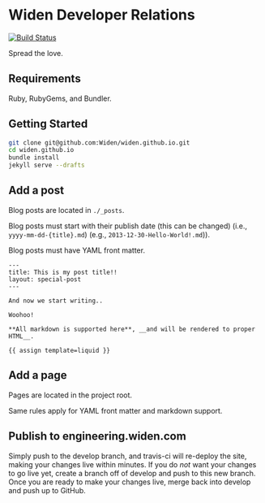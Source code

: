 # Widen Developer Relations

[![Build Status](https://travis-ci.org/Widen/widen.github.io.svg?branch=develop)](https://travis-ci.org/Widen/widen.github.io)


Spread the love.

## Requirements

Ruby, RubyGems, and Bundler.

## Getting Started

```sh
git clone git@github.com:Widen/widen.github.io.git
cd widen.github.io
bundle install
jekyll serve --drafts
```

## Add a post

Blog posts are located in `./_posts`.

Blog posts must start with their publish date (this can be changed) (i.e., `yyyy-mm-dd-{title}.md`) (e.g., `2013-12-30-Hello-World!.md`)).

Blog posts must have YAML front matter.

```
---
title: This is my post title!!
layout: special-post
---

And now we start writing..

Woohoo!

**All markdown is supported here**, __and will be rendered to proper HTML__.

{{ assign template=liquid }}
```

## Add a page

Pages are located in the project root.

Same rules apply for YAML front matter and markdown support.


## Publish to engineering.widen.com

Simply push to the develop branch, and travis-ci will re-deploy the site, making your changes live within minutes. If you do _not_ want your changes to go live yet, create a branch off of develop and push to this new branch. Once you are ready to make your changes live, merge back into develop and push up to GitHub.
